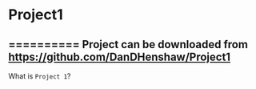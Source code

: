 # Project1
==========
Project can be downloaded from https://github.com/DanDHenshaw/Project1
-----------------------------------------------------------------------
What is `Project 1`?
